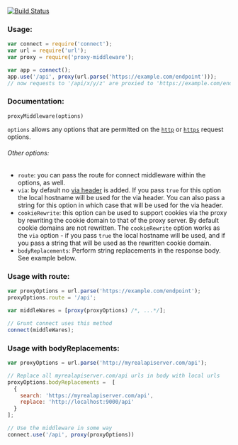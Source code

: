 [![Build Status](https://secure.travis-ci.org/andrewrk/connect-proxy.png)](http://travis-ci.org/andrewrk/connect-proxy)

### Usage:

```js
var connect = require('connect');
var url = require('url');
var proxy = require('proxy-middleware');

var app = connect();
app.use('/api', proxy(url.parse('https://example.com/endpoint')));
// now requests to '/api/x/y/z' are proxied to 'https://example.com/endpoint/x/y/z'
```

### Documentation:

`proxyMiddleware(options)`

`options` allows any options that are permitted on the [`http`](http://nodejs.org/api/http.html#http_http_request_options_callback) or [`https`](http://nodejs.org/api/https.html#https_https_request_options_callback) request options.

###### Other options:  

- `route`: you can pass the route for connect middleware within the options, as well.  
- `via`: by default no [via header](http://www.w3.org/Protocols/rfc2616/rfc2616-sec14.html#sec14.45) is added. If you pass `true` for this option the local hostname will be used for the via header. You can also pass a string for this option in which case that will be used for the via header.  
- `cookieRewrite`: this option can be used to support cookies via the proxy by rewriting the cookie domain to that of the proxy server. By default cookie domains are not rewritten. The `cookieRewrite` option works as the `via` option - if you pass `true` the local hostname will be used, and if you pass a string that will be used as the rewritten cookie domain.  
- `bodyReplacements`: Perform string replacements in the response body. See example below.

### Usage with route:

```js
var proxyOptions = url.parse('https://example.com/endpoint');
proxyOptions.route = '/api';

var middleWares = [proxy(proxyOptions) /*, ...*/];

// Grunt connect uses this method
connect(middleWares);
```

### Usage with bodyReplacements:

```js
var proxyOptions = url.parse('http://myrealapiserver.com/api');

// Replace all myrealapiserver.com/api urls in body with local urls
proxyOptions.bodyReplacements =  [
  {
    search: 'https://myrealapiserver.com/api',
    replace: 'http://localhost:9000/api'
  }
];

// Use the middleware in some way
connect.use('/api', proxy(proxyOptions))
```